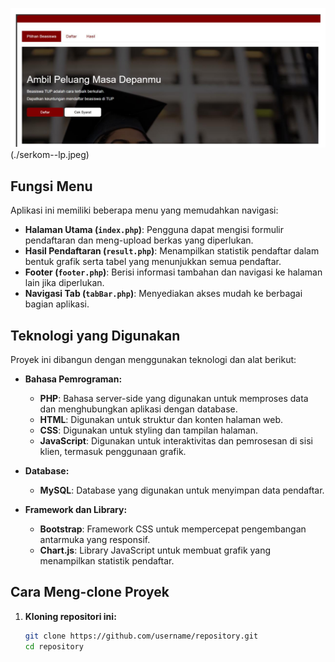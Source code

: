 ![Tampilan Web Beasiswa](./serkom-lp.png)
(./serkom--lp.jpeg)

## Fungsi Menu

Aplikasi ini memiliki beberapa menu yang memudahkan navigasi:

- **Halaman Utama (`index.php`)**: Pengguna dapat mengisi formulir pendaftaran dan meng-upload berkas yang diperlukan.
- **Hasil Pendaftaran (`result.php`)**: Menampilkan statistik pendaftar dalam bentuk grafik serta tabel yang menunjukkan semua pendaftar.
- **Footer (`footer.php`)**: Berisi informasi tambahan dan navigasi ke halaman lain jika diperlukan.
- **Navigasi Tab (`tabBar.php`)**: Menyediakan akses mudah ke berbagai bagian aplikasi.

## Teknologi yang Digunakan

Proyek ini dibangun dengan menggunakan teknologi dan alat berikut:

- **Bahasa Pemrograman:**
  - **PHP**: Bahasa server-side yang digunakan untuk memproses data dan menghubungkan aplikasi dengan database.
  - **HTML**: Digunakan untuk struktur dan konten halaman web.
  - **CSS**: Digunakan untuk styling dan tampilan halaman.
  - **JavaScript**: Digunakan untuk interaktivitas dan pemrosesan di sisi klien, termasuk penggunaan grafik.

- **Database:**
  - **MySQL**: Database yang digunakan untuk menyimpan data pendaftar.

- **Framework dan Library:**
  - **Bootstrap**: Framework CSS untuk mempercepat pengembangan antarmuka yang responsif.
  - **Chart.js**: Library JavaScript untuk membuat grafik yang menampilkan statistik pendaftar.

## Cara Meng-clone Proyek

1. **Kloning repositori ini:**
   ```bash
   git clone https://github.com/username/repository.git
   cd repository
